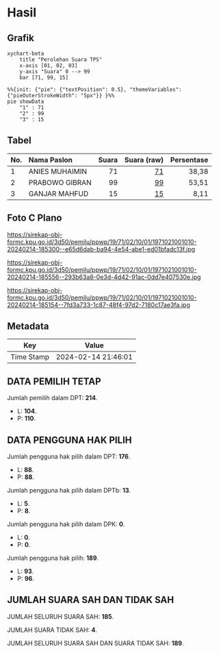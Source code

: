 # Hasil

## Grafik

```mermaid
xychart-beta
    title "Perolehan Suara TPS"
    x-axis [01, 02, 03]
    y-axis "Suara" 0 --> 99
    bar [71, 99, 15]
```

```mermaid
%%{init: {"pie": {"textPosition": 0.5}, "themeVariables": {"pieOuterStrokeWidth": "5px"}} }%%
pie showData
    "1" : 71
    "2" : 99
    "3" : 15
```

## Tabel

| No. | Nama Paslon    | Suara | Suara (raw) | Persentase |
|:--- |:-------------- | -----:| -----------:| ----------:|
| 1   | ANIES MUHAIMIN | 71    | [71][p-1]   | 38,38      |
| 2   | PRABOWO GIBRAN | 99    | [99][p-2]   | 53,51      |
| 3   | GANJAR MAHFUD  | 15    | [15][p-3]   | 8,11       |


[p-1]: https://github.com/gigit-pemilu/pemilu-2024-19-kepulauan-bangka-belitung/blob/main/pilpres/hitung-suara/sub/19-kepulauan-bangka-belitung/sub/71-kota-pangkal-pinang/sub/02-taman-sari/sub/1001-opas-indah/sub/010-tps/sub/paslon-1.txt
[p-2]: https://github.com/gigit-pemilu/pemilu-2024-19-kepulauan-bangka-belitung/blob/main/pilpres/hitung-suara/sub/19-kepulauan-bangka-belitung/sub/71-kota-pangkal-pinang/sub/02-taman-sari/sub/1001-opas-indah/sub/010-tps/sub/paslon-2.txt
[p-3]: https://github.com/gigit-pemilu/pemilu-2024-19-kepulauan-bangka-belitung/blob/main/pilpres/hitung-suara/sub/19-kepulauan-bangka-belitung/sub/71-kota-pangkal-pinang/sub/02-taman-sari/sub/1001-opas-indah/sub/010-tps/sub/paslon-3.txt

## Foto C Plano

https://sirekap-obj-formc.kpu.go.id/3d50/pemilu/ppwp/19/71/02/10/01/1971021001010-20240214-185300--e65d6dab-ba94-4e54-abe1-ed01bfadc13f.jpg

https://sirekap-obj-formc.kpu.go.id/3d50/pemilu/ppwp/19/71/02/10/01/1971021001010-20240214-185556--293b63a8-0e3d-4d42-91ac-0dd7e407530e.jpg

https://sirekap-obj-formc.kpu.go.id/3d50/pemilu/ppwp/19/71/02/10/01/1971021001010-20240214-185154--7fd3a733-1c87-48f4-97d2-7180c17ae3fa.jpg


## Metadata

| Key        | Value               |
| ---------- | ------------------- |
| Time Stamp | 2024-02-14 21:46:01 |


## DATA PEMILIH TETAP

Jumlah pemilih dalam DPT: **214**.
 * L: **104**.
 * P: **110**.

## DATA PENGGUNA HAK PILIH

Jumlah pengguna hak pilih dalam DPT: **176**.
 * L: **88**.
 * P: **88**.

Jumlah pengguna hak pilih dalam DPTb: **13**.
 * L: **5**.
 * P: **8**.

Jumlah pengguna hak pilih dalam DPK: **0**.
 * L: **0**.
 * P: **0**.

Jumlah pengguna hak pilih: **189**.
 * L: **93**.
 * P: **96**.

## JUMLAH SUARA SAH DAN TIDAK SAH

JUMLAH SELURUH SUARA SAH: **185**.

JUMLAH SUARA TIDAK SAH: **4**.

JUMLAH SELURUH SUARA SAH DAN SUARA TIDAK SAH: **189**.


